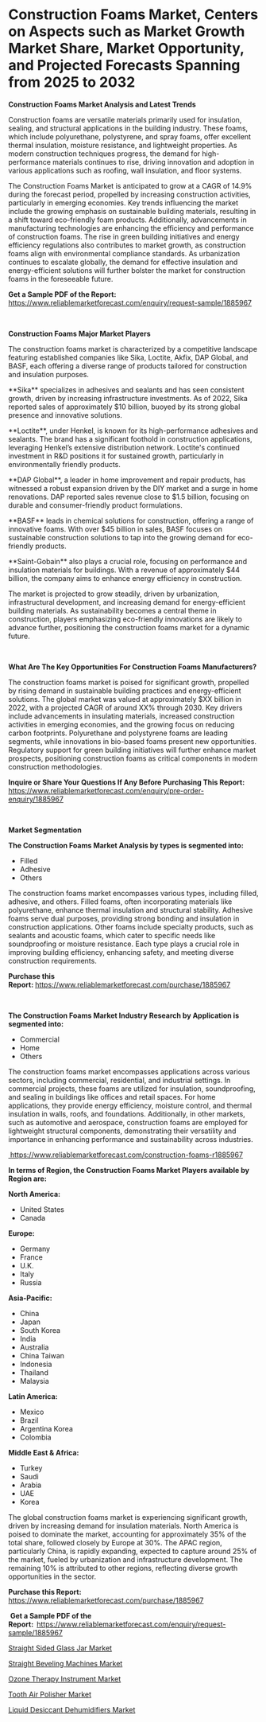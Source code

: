 <p><h1>Construction Foams Market, Centers on Aspects such as Market Growth Market Share, Market Opportunity, and Projected Forecasts Spanning from 2025 to 2032</h1></p><p><strong>Construction Foams Market Analysis and Latest Trends</strong></p>
<p><p>Construction foams are versatile materials primarily used for insulation, sealing, and structural applications in the building industry. These foams, which include polyurethane, polystyrene, and spray foams, offer excellent thermal insulation, moisture resistance, and lightweight properties. As modern construction techniques progress, the demand for high-performance materials continues to rise, driving innovation and adoption in various applications such as roofing, wall insulation, and floor systems.</p><p>The Construction Foams Market is anticipated to grow at a CAGR of 14.9% during the forecast period, propelled by increasing construction activities, particularly in emerging economies. Key trends influencing the market include the growing emphasis on sustainable building materials, resulting in a shift toward eco-friendly foam products. Additionally, advancements in manufacturing technologies are enhancing the efficiency and performance of construction foams. The rise in green building initiatives and energy efficiency regulations also contributes to market growth, as construction foams align with environmental compliance standards. As urbanization continues to escalate globally, the demand for effective insulation and energy-efficient solutions will further bolster the market for construction foams in the foreseeable future.</p></p>
<p><strong>Get a Sample PDF of the Report:&nbsp;</strong> <a href="https://www.reliablemarketforecast.com/enquiry/request-sample/1885967?utm_campaign=2266&utm_medium=2&utm_source=Github&utm_content=ia&utm_term=31012025&utm_id=construction-foams">https://www.reliablemarketforecast.com/enquiry/request-sample/1885967</a></p>
<p>&nbsp;</p>
<p><strong>Construction Foams Major Market Players</strong></p>
<p><p>The construction foams market is characterized by a competitive landscape featuring established companies like Sika, Loctite, Akfix, DAP Global, and BASF, each offering a diverse range of products tailored for construction and insulation purposes.</p><p>**Sika** specializes in adhesives and sealants and has seen consistent growth, driven by increasing infrastructure investments. As of 2022, Sika reported sales of approximately $10 billion, buoyed by its strong global presence and innovative solutions.</p><p>**Loctite**, under Henkel, is known for its high-performance adhesives and sealants. The brand has a significant foothold in construction applications, leveraging Henkel’s extensive distribution network. Loctite's continued investment in R&D positions it for sustained growth, particularly in environmentally friendly products.</p><p>**DAP Global**, a leader in home improvement and repair products, has witnessed a robust expansion driven by the DIY market and a surge in home renovations. DAP reported sales revenue close to $1.5 billion, focusing on durable and consumer-friendly product formulations.</p><p>**BASF** leads in chemical solutions for construction, offering a range of innovative foams. With over $45 billion in sales, BASF focuses on sustainable construction solutions to tap into the growing demand for eco-friendly products.</p><p>**Saint-Gobain** also plays a crucial role, focusing on performance and insulation materials for buildings. With a revenue of approximately $44 billion, the company aims to enhance energy efficiency in construction.</p><p>The market is projected to grow steadily, driven by urbanization, infrastructural development, and increasing demand for energy-efficient building materials. As sustainability becomes a central theme in construction, players emphasizing eco-friendly innovations are likely to advance further, positioning the construction foams market for a dynamic future.</p></p>
<p>&nbsp;</p>
<p><strong>What Are The Key Opportunities For Construction Foams Manufacturers?</strong></p>
<p><p>The construction foams market is poised for significant growth, propelled by rising demand in sustainable building practices and energy-efficient solutions. The global market was valued at approximately $XX billion in 2022, with a projected CAGR of around XX% through 2030. Key drivers include advancements in insulating materials, increased construction activities in emerging economies, and the growing focus on reducing carbon footprints. Polyurethane and polystyrene foams are leading segments, while innovations in bio-based foams present new opportunities. Regulatory support for green building initiatives will further enhance market prospects, positioning construction foams as critical components in modern construction methodologies.</p></p>
<p><strong>Inquire or Share Your Questions If Any Before Purchasing This Report:</strong> <a href="https://www.reliablemarketforecast.com/enquiry/pre-order-enquiry/1885967?utm_campaign=2266&utm_medium=2&utm_source=Github&utm_content=ia&utm_term=31012025&utm_id=construction-foams">https://www.reliablemarketforecast.com/enquiry/pre-order-enquiry/1885967</a></p>
<p>&nbsp;</p>
<p><strong>Market Segmentation</strong></p>
<p><strong>The Construction Foams Market Analysis by types is segmented into:</strong></p>
<p><ul><li>Filled</li><li>Adhesive</li><li>Others</li></ul></p>
<p><p>The construction foams market encompasses various types, including filled, adhesive, and others. Filled foams, often incorporating materials like polyurethane, enhance thermal insulation and structural stability. Adhesive foams serve dual purposes, providing strong bonding and insulation in construction applications. Other foams include specialty products, such as sealants and acoustic foams, which cater to specific needs like soundproofing or moisture resistance. Each type plays a crucial role in improving building efficiency, enhancing safety, and meeting diverse construction requirements.</p></p>
<p><strong>Purchase this Report:&nbsp;</strong><a href="https://www.reliablemarketforecast.com/purchase/1885967?utm_campaign=2266&utm_medium=2&utm_source=Github&utm_content=ia&utm_term=31012025&utm_id=construction-foams">https://www.reliablemarketforecast.com/purchase/1885967</a></p>
<p>&nbsp;</p>
<p><strong>The Construction Foams Market Industry Research by Application is segmented into:</strong></p>
<p><ul><li>Commercial</li><li>Home</li><li>Others</li></ul></p>
<p><p>The construction foams market encompasses applications across various sectors, including commercial, residential, and industrial settings. In commercial projects, these foams are utilized for insulation, soundproofing, and sealing in buildings like offices and retail spaces. For home applications, they provide energy efficiency, moisture control, and thermal insulation in walls, roofs, and foundations. Additionally, in other markets, such as automotive and aerospace, construction foams are employed for lightweight structural components, demonstrating their versatility and importance in enhancing performance and sustainability across industries.</p></p>
<p><a href="https://www.reliablemarketforecast.com/construction-foams-r1885967?utm_campaign=2266&utm_medium=2&utm_source=Github&utm_content=ia&utm_term=31012025&utm_id=construction-foams">&nbsp;https://www.reliablemarketforecast.com/construction-foams-r1885967</a></p>
<p><strong>In terms of Region, the Construction Foams Market Players available by Region are:</strong></p>
<p>
    <p> <strong> North America: </strong>
        <ul>
            <li>United States</li>
            <li>Canada</li>
        </ul>
        </p> 
    <p> <strong> Europe: </strong>
        <ul>
            <li>Germany</li>
            <li>France</li>
            <li>U.K.</li>
            <li>Italy</li>
            <li>Russia</li>
        </ul>
        </p> 
    <p> <strong> Asia-Pacific: </strong>
        <ul>
            <li>China</li>
            <li>Japan</li>
            <li>South Korea</li>
            <li>India</li>
            <li>Australia</li>
            <li>China Taiwan</li>
            <li>Indonesia</li>
            <li>Thailand</li>
            <li>Malaysia</li>
        </ul>
        </p> 
    <p> <strong> Latin America: </strong>
        <ul>
            <li>Mexico</li>
            <li>Brazil</li>
            <li>Argentina Korea</li>
            <li>Colombia</li>
        </ul>
        </p> 
    <p> <strong> Middle East & Africa: </strong>
        <ul>
            <li>Turkey</li>
            <li>Saudi</li>
            <li>Arabia</li>
            <li>UAE</li>
            <li>Korea</li>
        </ul>
    </p>
    </p>
<p><p>The global construction foams market is experiencing significant growth, driven by increasing demand for insulation materials. North America is poised to dominate the market, accounting for approximately 35% of the total share, followed closely by Europe at 30%. The APAC region, particularly China, is rapidly expanding, expected to capture around 25% of the market, fueled by urbanization and infrastructure development. The remaining 10% is attributed to other regions, reflecting diverse growth opportunities in the sector.</p></p>
<p><strong>Purchase this Report: </strong><a href="https://www.reliablemarketforecast.com/purchase/1885967?utm_campaign=2266&utm_medium=2&utm_source=Github&utm_content=ia&utm_term=31012025&utm_id=construction-foams">https://www.reliablemarketforecast.com/purchase/1885967</a></p>
<p>&nbsp;<strong>Get a Sample PDF of the Report:&nbsp;&nbsp;</strong><a href="https://www.reliablemarketforecast.com/enquiry/request-sample/1885967?utm_campaign=2266&utm_medium=2&utm_source=Github&utm_content=ia&utm_term=31012025&utm_id=construction-foams">https://www.reliablemarketforecast.com/enquiry/request-sample/1885967</a></p>
<p><strong></strong></p>
<p><p><a href="https://www.linkedin.com/pulse/market-study-global-straight-sided-glass-jar-2025-2032-rczfe?utm_campaign=2266&utm_medium=2&utm_source=Github&utm_content=ia&utm_term=31012025&utm_id=construction-foams">Straight Sided Glass Jar Market</a></p><p><a href="https://www.linkedin.com/pulse/historical-trends-future-projections-straight-beveling-n9h0f?utm_campaign=2266&utm_medium=2&utm_source=Github&utm_content=ia&utm_term=31012025&utm_id=construction-foams">Straight Beveling Machines Market</a></p><p><a href="https://www.linkedin.com/pulse/anticipated-cagr-65-ozone-therapy-instrument-market-analysis-qu9uf?utm_campaign=2266&utm_medium=2&utm_source=Github&utm_content=ia&utm_term=31012025&utm_id=construction-foams">Ozone Therapy Instrument Market</a></p><p><a href="https://www.linkedin.com/pulse/forecast-report-tooth-air-polisher-industry-expected-lhwnc?utm_campaign=2266&utm_medium=2&utm_source=Github&utm_content=ia&utm_term=31012025&utm_id=construction-foams">Tooth Air Polisher Market</a></p><p><a href="https://www.linkedin.com/pulse/sales-projections-analysis-liquid-desiccant-dehumidifiers-market-c6wpf?utm_campaign=2266&utm_medium=2&utm_source=Github&utm_content=ia&utm_term=31012025&utm_id=construction-foams">Liquid Desiccant Dehumidifiers Market</a></p></p>
